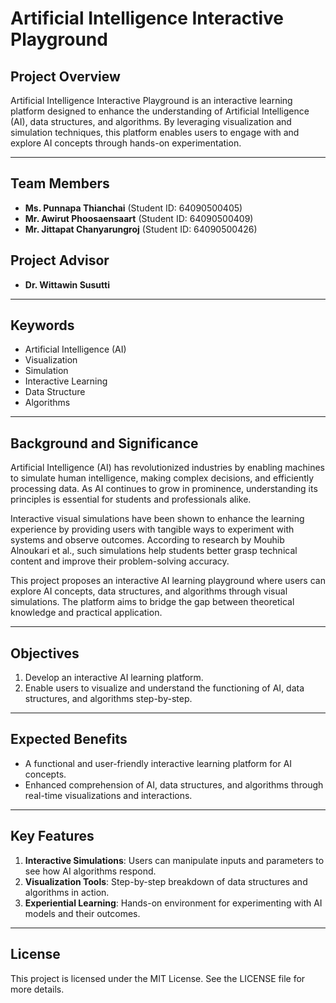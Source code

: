 # Artificial Intelligence Interactive Playground

## Project Overview
Artificial Intelligence Interactive Playground is an interactive learning platform designed to enhance the understanding of Artificial Intelligence (AI), data structures, and algorithms. By leveraging visualization and simulation techniques, this platform enables users to engage with and explore AI concepts through hands-on experimentation.

---

## Team Members
- **Ms. Punnapa Thianchai** (Student ID: 64090500405)  
- **Mr. Awirut Phoosaensaart** (Student ID: 64090500409)  
- **Mr. Jittapat Chanyarungroj** (Student ID: 64090500426)

## Project Advisor
- **Dr. Wittawin Susutti**

---

## Keywords
- Artificial Intelligence (AI)  
- Visualization  
- Simulation  
- Interactive Learning  
- Data Structure  
- Algorithms

---

## Background and Significance
Artificial Intelligence (AI) has revolutionized industries by enabling machines to simulate human intelligence, making complex decisions, and efficiently processing data. As AI continues to grow in prominence, understanding its principles is essential for students and professionals alike.

Interactive visual simulations have been shown to enhance the learning experience by providing users with tangible ways to experiment with systems and observe outcomes. According to research by Mouhib Alnoukari et al., such simulations help students better grasp technical content and improve their problem-solving accuracy.

This project proposes an interactive AI learning playground where users can explore AI concepts, data structures, and algorithms through visual simulations. The platform aims to bridge the gap between theoretical knowledge and practical application.

---

## Objectives
1. Develop an interactive AI learning platform.
2. Enable users to visualize and understand the functioning of AI, data structures, and algorithms step-by-step.

---

## Expected Benefits
- A functional and user-friendly interactive learning platform for AI concepts.
- Enhanced comprehension of AI, data structures, and algorithms through real-time visualizations and interactions.

---

## Key Features
1. **Interactive Simulations**: Users can manipulate inputs and parameters to see how AI algorithms respond.
2. **Visualization Tools**: Step-by-step breakdown of data structures and algorithms in action.
3. **Experiential Learning**: Hands-on environment for experimenting with AI models and their outcomes.

---

## License
This project is licensed under the MIT License. See the LICENSE file for more details.
